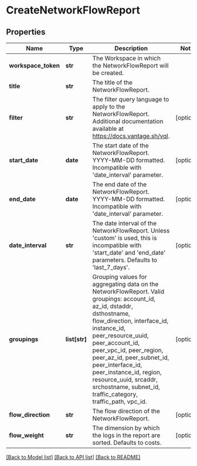 # CreateNetworkFlowReport

## Properties
Name | Type | Description | Notes
------------ | ------------- | ------------- | -------------
**workspace_token** | **str** | The Workspace in which the NetworkFlowReport will be created. | 
**title** | **str** | The title of the NetworkFlowReport. | 
**filter** | **str** | The filter query language to apply to the NetworkFlowReport. Additional documentation available at https://docs.vantage.sh/vql. | [optional] 
**start_date** | **date** | The start date of the NetworkFlowReport. YYYY-MM-DD formatted. Incompatible with &#39;date_interval&#39; parameter. | [optional] 
**end_date** | **date** | The end date of the NetworkFlowReport. YYYY-MM-DD formatted. Incompatible with &#39;date_interval&#39; parameter. | [optional] 
**date_interval** | **str** | The date interval of the NetworkFlowReport. Unless &#39;custom&#39; is used, this is incompatible with &#39;start_date&#39; and &#39;end_date&#39; parameters. Defaults to &#39;last_7_days&#39;. | [optional] 
**groupings** | **list[str]** | Grouping values for aggregating data on the NetworkFlowReport. Valid groupings: account_id, az_id, dstaddr, dsthostname, flow_direction, interface_id, instance_id, peer_resource_uuid, peer_account_id, peer_vpc_id, peer_region, peer_az_id, peer_subnet_id, peer_interface_id, peer_instance_id, region, resource_uuid, srcaddr, srchostname, subnet_id, traffic_category, traffic_path, vpc_id. | [optional] 
**flow_direction** | **str** | The flow direction of the NetworkFlowReport. | [optional] 
**flow_weight** | **str** | The dimension by which the logs in the report are sorted. Defaults to costs. | [optional] 

[[Back to Model list]](../README.md#documentation-for-models) [[Back to API list]](../README.md#documentation-for-api-endpoints) [[Back to README]](../README.md)


